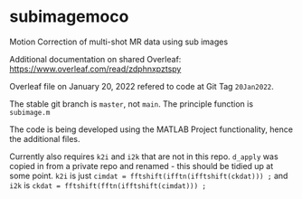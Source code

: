 # subimagemoco
Motion Correction of multi-shot MR data using sub images

Additional documentation on shared Overleaf:
https://www.overleaf.com/read/zdphnxpztspy 

Overleaf file on January 20, 2022 refered to code at Git Tag `20Jan2022`.

The stable git branch is `master`, not `main`. The principle function is `subimage.m`

The code is being developed using the MATLAB Project functionality, hence the additional files. 

Currently also requires `k2i` and `i2k` that are not in this repo. `d_apply` was copied in from a private repo and renamed - this should be tidied up at some point. `k2i` is just 
`cimdat = fftshift(ifftn(ifftshift(ckdat))) ;` and `i2k` is `ckdat = fftshift(fftn(ifftshift(cimdat))) ;`

